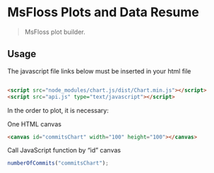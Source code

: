# MsFloss Plots and Data Resume

> MsFloss plot builder.

## Usage
The javascript file links below must be inserted in your html file
```html

<script src="node_modules/chart.js/dist/Chart.min.js"></script>
<script src="api.js" type="text/javascript"></script>
```
In the order to plot, it is necessary:

One HTML canvas
```HTML
<canvas id="commitsChart" width="100" height="100"></canvas>
```

Call JavaScript function by “id” canvas 
```js
numberOfCommits("commitsChart");
```
